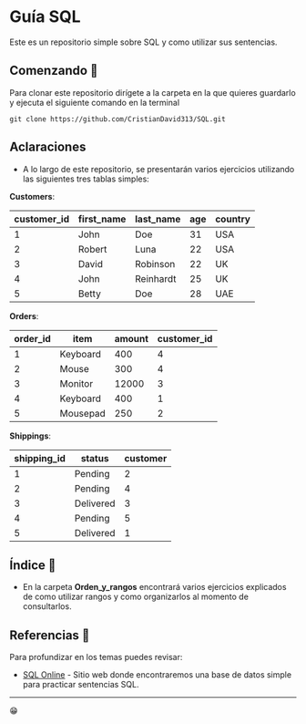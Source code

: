 # Guía SQL

Este es un repositorio simple sobre SQL y como utilizar sus sentencias.

## Comenzando 🚀

Para clonar este repositorio dirígete a la carpeta en la que quieres guardarlo y ejecuta el siguiente comando en la terminal

```
git clone https://github.com/CristianDavid313/SQL.git
```

## Aclaraciones

* A lo largo de este repositorio, se presentarán varios ejercicios utilizando las siguientes tres tablas simples:

**Customers**:

|customer_id|first_name|last_name|age|country|
|-|-|-|-|-|
|1|John|Doe|31|USA|
|2|Robert|Luna|22|USA|
|3|David|Robinson|22|UK|
|4|John|Reinhardt|25|UK|
|5|Betty|Doe|28|UAE|

**Orders**:

|order_id|item|amount|customer_id|
|-|-|-|-|
|1|Keyboard|400|4|
|2|Mouse|300|4|
|3|Monitor|12000|3|
|4|Keyboard|400|1|
|5|Mousepad|250|2|

**Shippings**:

|shipping_id|status|customer|
|-|-|-|
|1|Pending|2|
|2|Pending|4|
|3|Delivered|3|
|4|Pending|5|
|5|Delivered|1|

## Índice 📢

* En la carpeta **Orden_y_rangos** encontrará varios ejercicios explicados de como utilizar rangos y como organizarlos al momento de consultarlos.

## Referencias 🔧

Para profundizar en los temas puedes revisar:

* [SQL Online](https://www.programiz.com/sql/online-compiler/) - Sitio web donde encontraremos una base de datos simple para practicar sentencias SQL.

---
😁